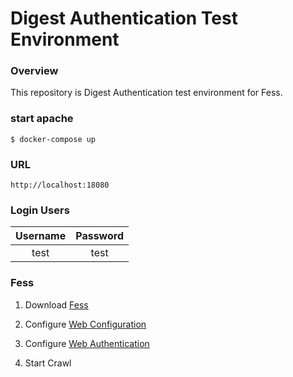 Digest Authentication Test Environment
======================================

### Overview
This repository is Digest Authentication test environment for Fess.

### start apache

```
$ docker-compose up
```

### URL

`http://localhost:18080 `

### Login Users

| Username | Password  |
|:--------:|:---------:|
| test     | test      |

### Fess

1. Download [Fess](https://github.com/codelibs/fess/releases)

1. Configure [Web Configuration](https://fess.codelibs.org/13.4/admin/webconfig-guide.html)

1. Configure [Web Authentication](https://fess.codelibs.org/13.4/admin/webauth-guide.html)

1. Start Crawl
